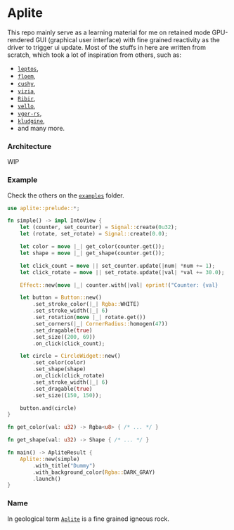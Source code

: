 # Aplite
This repo mainly serve as a learning material for me on retained mode GPU-rendered GUI (graphical user interface) with fine grained reactivity as the driver to trigger ui update.
Most of the stuffs in here are written from scratch, which took a lot of inspiration from others, such as:
- [`leptos`](https://github.com/leptos-rs/leptos),
- [`floem`](https://github.com/lapce/floem),
- [`cushy`](https://github.com/khonsulabs/cushy),
- [`vizia`](https://github.com/vizia/vizia),
- [`Ribir`](https://github.com/RibirX/Ribir),
- [`vello`](https://github.com/linebender/vello),
- [`vger-rs`](https://github.com/audulus/vger-rs),
- [`kludgine`](https://github.com/khonsulabs/kludgine),
- and many more.

### Architecture
WIP

### Example
Check the others on the [`examples`](./examples) folder.

```rust
use aplite::prelude::*;

fn simple() -> impl IntoView {
    let (counter, set_counter) = Signal::create(0u32);
    let (rotate, set_rotate) = Signal::create(0.0);

    let color = move |_| get_color(counter.get());
    let shape = move |_| get_shape(counter.get());

    let click_count = move || set_counter.update(|num| *num += 1);
    let click_rotate = move || set_rotate.update(|val| *val += 30.0);

    Effect::new(move |_| counter.with(|val| eprint!("Counter: {val}    \r")));

    let button = Button::new()
        .set_stroke_color(|_| Rgba::WHITE)
        .set_stroke_width(|_| 6)
        .set_rotation(move |_| rotate.get())
        .set_corners(|_| CornerRadius::homogen(47))
        .set_dragable(true)
        .set_size((200, 69))
        .on_click(click_count);

    let circle = CircleWidget::new()
        .set_color(color)
        .set_shape(shape)
        .on_click(click_rotate)
        .set_stroke_width(|_| 6)
        .set_dragable(true)
        .set_size((150, 150));

    button.and(circle)
}

fn get_color(val: u32) -> Rgba<u8> { /* ... */ }

fn get_shape(val: u32) -> Shape { /* ... */ }

fn main() -> ApliteResult {
    Aplite::new(simple)
        .with_title("Dummy")
        .with_background_color(Rgba::DARK_GRAY)
        .launch()
}
```
### Name
In geological term [`Aplite`](https://en.wikipedia.org/wiki/Aplite) is a fine grained igneous rock.
